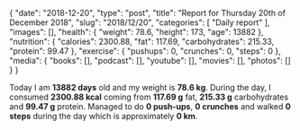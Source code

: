 {
    "date": "2018-12-20",
    "type": "post",
    "title": "Report for Thursday 20th of December 2018",
    "slug": "2018\/12\/20",
    "categories": [
        "Daily report"
    ],
    "images": [],
    "health": {
        "weight": 78.6,
        "height": 173,
        "age": 13882
    },
    "nutrition": {
        "calories": 2300.88,
        "fat": 117.69,
        "carbohydrates": 215.33,
        "protein": 99.47
    },
    "exercise": {
        "pushups": 0,
        "crunches": 0,
        "steps": 0
    },
    "media": {
        "books": [],
        "podcast": [],
        "youtube": [],
        "movies": [],
        "photos": []
    }
}

Today I am <strong>13882 days</strong> old and my weight is <strong>78.6 kg</strong>. During the day, I consumed <strong>2300.88 kcal</strong> coming from <strong>117.69 g</strong> fat, <strong>215.33 g</strong> carbohydrates and <strong>99.47 g</strong> protein. Managed to do <strong>0 push-ups</strong>, <strong>0 crunches</strong> and walked <strong>0 steps</strong> during the day which is approximately <strong>0 km</strong>.